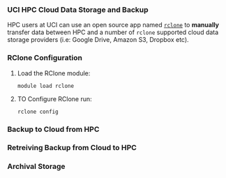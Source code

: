 ### UCI HPC Cloud Data Storage and Backup

HPC users at UCI can use an open source app named [`rclone`](https://rclone.org/) to **manually** transfer data between HPC and a number of `rclone` supported cloud data storage providers (i.e: Google Drive, Amazon S3, Dropbox etc).  

### RClone Configuration

1. Load the RClone module:

   `module load rclone`

2. TO Configure RClone run:

   `rclone config`

### Backup to Cloud from HPC

### Retreiving Backup from Cloud to HPC

### Archival Storage
